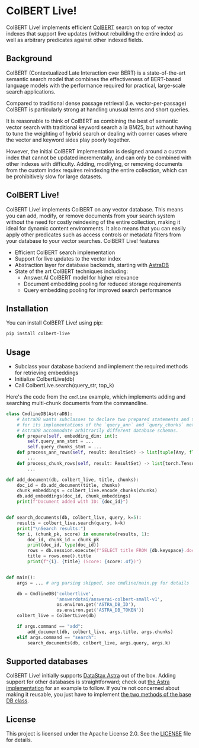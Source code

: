 # ColBERT Live!

ColBERT Live! implements efficient [ColBERT](https://github.com/stanford-futuredata/ColBERT) search on top of vector indexes that support live updates 
(without rebuilding the entire index) as well as arbitrary predicates against other indexed fields.

## Background

ColBERT (Contextualized Late Interaction over BERT) is a state-of-the-art semantic search model that combines the effectiveness of BERT-based language models with the performance required for practical, large-scale search applications.

Compared to traditional dense passage retrieval (i.e. vector-per-passage) ColBERT is particularly strong at handling unusual terms and short queries.

It is reasonable to think of ColBERT as combining the best of semantic vector search with traditional keyword search a la BM25, but without having
to tune the weighting of hybrid search or dealing with corner cases where the vector and keyword sides play poorly together. 

However, the initial ColBERT implementation is designed around a custom index that cannot be updated incrementally,
and can only be combined with other indexes with difficulty. Adding, modifying, or removing documents 
from the custom index requires reindexing the entire collection, which can be prohibitively slow for large datasets.

## ColBERT Live!

ColBERT Live! implements ColBERT on any vector database. This means you can add, modify, or remove documents 
from your search system without the need for costly reindexing of the entire collection, making it ideal for dynamic content environments.
It also means that you can easily apply other predicates such as access controls or metadata filters from your database to your vector searches.
ColBERT Live! features

- Efficient ColBERT search implementation
- Support for live updates to the vector index
- Abstraction layer for database backends, starting with [AstraDB](https://www.datastax.com/products/astra)
- State of the art ColBERT techniques including:
  - Answer.AI ColBERT model for higher relevance
  - Document embedding pooling for reduced storage requirements
  - Query embedding pooling for improved search performance

## Installation

You can install ColBERT Live! using pip:

```bash
pip install colbert-live
```

## Usage

- Subclass your database backend and implement the required methods for retrieving embeddings
- Initialize ColbertLive(db)
- Call ColbertLive.search(query_str, top_k)

Here's the code from the `cmdline` example, which implements adding and searching multi-chunk documents from the commandline. 

```python
class CmdlineDB(AstraDB):
    # AstraDB wants subclasses to declare two prepared statements and two methods to process the results
    # for its implementations of the `query_ann` and `query_chunks` methods of the base class. This lets
    # AstraDB accommodate arbitrarily different database schemas.
    def prepare(self, embedding_dim: int):
        self.query_ann_stmt = ...
        self.query_chunks_stmt = ...
    def process_ann_rows(self, result: ResultSet) -> list[tuple[Any, float]]:
        ...
    def process_chunk_rows(self, result: ResultSet) -> list[torch.Tensor]:
        ...

def add_document(db, colbert_live, title, chunks):
    doc_id = db.add_document(title, chunks)
    chunk_embeddings = colbert_live.encode_chunks(chunks)
    db.add_embeddings(doc_id, chunk_embeddings)
    print(f"Document added with ID: {doc_id}")


def search_documents(db, colbert_live, query, k=5):
    results = colbert_live.search(query, k=k)
    print("\nSearch results:")
    for i, (chunk_pk, score) in enumerate(results, 1):
        doc_id, chunk_id = chunk_pk
        print(doc_id, type(doc_id))
        rows = db.session.execute(f"SELECT title FROM {db.keyspace}.documents WHERE id = %s", [doc_id])
        title = rows.one().title
        print(f"{i}. {title} (Score: {score:.4f})")


def main():
    args = ... # arg parsing skipped, see cmdline/main.py for details

    db = CmdlineDB('colbertlive',
                   'answerdotai/answerai-colbert-small-v1',
                   os.environ.get('ASTRA_DB_ID'),
                   os.environ.get('ASTRA_DB_TOKEN'))
    colbert_live = ColbertLive(db)

    if args.command == "add":
        add_document(db, colbert_live, args.title, args.chunks)
    elif args.command == "search":
        search_documents(db, colbert_live, args.query, args.k)
```

## Supported databases

ColBERT Live! initially supports [DataStax Astra](https://www.datastax.com/products/astra) out of the box.
Adding support for other databases is straightforward; check out 
[the Astra implementation](https://github.com/jbellis/colbert-live/blob/master/colbert_live/db/astra.py) 
for an example to follow.  If you're not concerned about making it reusable, you just have to implement
[the two methods of the base DB class](https://github.com/jbellis/colbert-live/blob/master/colbert_live/db/db.py).

## License

This project is licensed under the Apache License 2.0. See the [LICENSE](LICENSE.txt) file for details.
